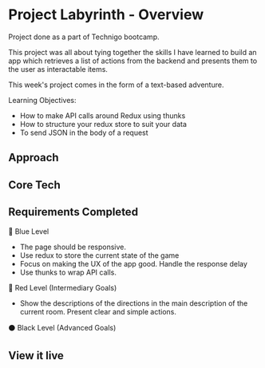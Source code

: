 # Project Labyrinth - Overview
Project done as a part of Technigo bootcamp.

This project was all about tying together the skills I have learned to build an app which retrieves a list of actions from the backend and presents them to the user as interactable items.

This week's project comes in the form of a text-based adventure.

Learning Objectives:
- How to make API calls around Redux using thunks
- How to structure your redux store to suit your data
- To send JSON in the body of a request

## Approach


## Core Tech
<!-- - CSS
- API
- React
- React Hooks
- JSX -->



## Requirements Completed
🔵  Blue Level
- The page should be responsive.
- Use redux to store the current state of the game
- Focus on making the UX of the app good. Handle the response delay
- Use thunks to wrap API calls.

🔴  Red Level (Intermediary Goals)
- Show the descriptions of the directions in the main description of the current room.  Present clear and simple actions. 
<!-- - Use redux to store a history of what the player has done -->
<!-- - If you want to focus more on design and make or use a design library (for example [material-ui](https://material-ui.com/)) -->

⚫  Black Level (Advanced Goals)
<!-- - Style each room/state based on the description.  For instance, if it contains the word "forest" you may want to change the background to a forest -->
<!-- - Display a history of all the actions a player has taken -->
<!-- - Persist redux store to localStorage, so the app data remains when you reload the page -->
<!-- - Create a visual representation (drawing) of the map/labyrinth that the player is navigating.  It could update after each action.  The coordinates might be helpful here, or you can track the directions yourself -->


## View it live
<!-- link goes here -->